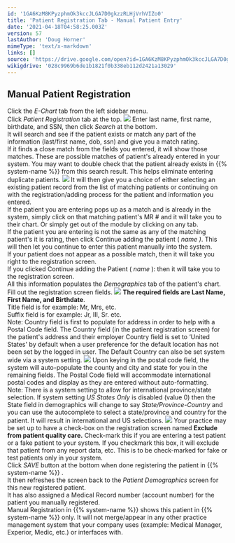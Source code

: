 ```yaml
---
id: '1GA6KzM8KPyzphmOk3kccJLGA7D0gkzzRLHjVrhVIZo0'
title: 'Patient Registration Tab - Manual Patient Entry'
date: '2021-04-18T04:58:25.003Z'
version: 57
lastAuthor: 'Doug Horner'
mimeType: 'text/x-markdown'
links: []
source: 'https://drive.google.com/open?id=1GA6KzM8KPyzphmOk3kccJLGA7D0gkzzRLHjVrhVIZo0'
wikigdrive: '028c9969b6de1b1821f0b338eb112d2421a13029'
---
```

## Manual Patient Registration

Click the *E-Chart* tab from the left sidebar menu.  
Click *Patient Registration* tab at the top.
![](../patient-registration-tab-manual-patient-entry.assets/9c3affda031b27a38fef85b33357a5f2.png)
Enter last name, first name, birthdate, and SSN, then click *Search* at the bottom.  
It will search and see if the patient exists or match any part of the information (last/first name, dob, ssn) and give you a match rating.  
If it finds a close match from the fields you entered, it will show those matches. These are possible matches of patient's already entered in your system. You may want to double check that the patient already exists in {{% system-name %}} from this search result. This helps eliminate entering duplicate patients.
![](../patient-registration-tab-manual-patient-entry.assets/4d6146774d7a21da66799e2dcdb9600d.png)
It will then give you a choice of either selecting an existing patient record from the list of matching patients or continuing on with the registration/adding process for the patient and information you entered.  
If the patient you are entering pops up as a match and is already in the system, simply click on that matching patient's MR # and it will take you to their chart. Or simply get out of the module by clicking on any tab.  
If the patient you are entering is not the same as any of the matching patient's it is rating, then click Continue adding the patient ( *name )*. This will then let you continue to enter this patient manually into the system.  
If your patient does not appear as a possible match, then it will take you right to the registration screen.  
If you clicked Continue adding the Patient ( *name* ): then it will take you to the registration screen.  
All this information populates the *Demographics* tab of the patient's chart.  
Fill out the registration screen fields.
![](../patient-registration-tab-manual-patient-entry.assets/0502398597c370e70e5f3da51e447b6d.png)
**The required fields are Last Name, First Name, and Birthdate**.  
Title field is for example: Mr, Mrs, etc.  
Suffix field is for example: Jr, III, Sr. etc.  
Note: Country field is first to populate for address in order to help with a Postal Code field. The Country field (in the patient registration screen) for the patient's address and their employer Country field is set to ‘United States' by default when a user preference for the default location has not been set by the logged in user. The Default Country can also be set system wide via a system setting.
![](../patient-registration-tab-manual-patient-entry.assets/cbdfffaf5e5c3fd20b7a5654ddb6713b.png)
Upon keying in the postal code field, the system will auto-populate the county and city and state for you in the remaining fields. The Postal Code field will accommodate international postal codes and display as they are entered without auto-formatting.  
Note: There is a system setting to allow for international province/state selection. If system setting *US States Only* is disabled (value 0) then the State field in demographics will change to say *State/Province-Country* and you can use the autocomplete to select a state/province and country for the patient. It will result in international and US selections.
![](../patient-registration-tab-manual-patient-entry.assets/5782338ade2057bf0a7a9f127a03265d.png)
Your practice may be set up to have a check-box on the registration screen named **Exclude from patient quality care.** Check-mark this if you are entering a test patient or a fake patient to your system. If you checkmark this box, it will exclude that patient from any report data, etc. This is to be check-marked for fake or test patients only in your system.  
Click *SAVE* button at the bottom when done registering the patient in {{% system-name %}} .  
It then refreshes the screen back to the *Patient Demographics* screen for this new registered patient.  
It has also assigned a Medical Record number (account number) for the patient you manually registered.  
Manual Registration in {{% system-name %}} shows this patient in {{% system-name %}} only. It will not merge/appear in any other practice management system that your company uses (example: Medical Manager, Experior, Medic, etc.) or interfaces with.
